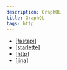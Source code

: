 ```yaml
---
description: GraphQL
title: GraphQL
tags: http
---
```

- [[fastapi]]
- [[starlette]]
- [[http]]
- [[jina]]

[//begin]: # "Autogenerated link references for markdown compatibility"
[fastapi]: fastapi "Fastapi"
[starlette]: starlette "Starlette"
[http]: ../lists/http "Http"
[jina]: jina "Jina"
[//end]: # "Autogenerated link references"